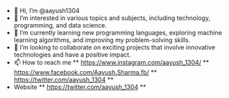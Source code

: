 - 👋 Hi, I’m @aayush1304
- 👀 I’m interested in various topics and subjects, including technology, programming, and data science.
- 🌱 I’m currently learning new programming languages, exploring machine learning algorithms, and improving my problem-solving skills.
- 💞️ I’m looking to collaborate on exciting projects that involve innovative technologies and have a positive impact.
- 📫 How to reach me ** https://www.instagram.com/aayush_1304/  **  https://www.facebook.com/Aayush.Sharma.fb/  ** https://twitter.com/aayush_1304  **   
- Website ** https://twitter.com/aayush_1304  **

<!---
aayush1304/aayush1304 is a ✨ special ✨ repository because its `README.md` (this file) appears on your GitHub profile.
You can click the Preview link to take a look at your changes.
--->
